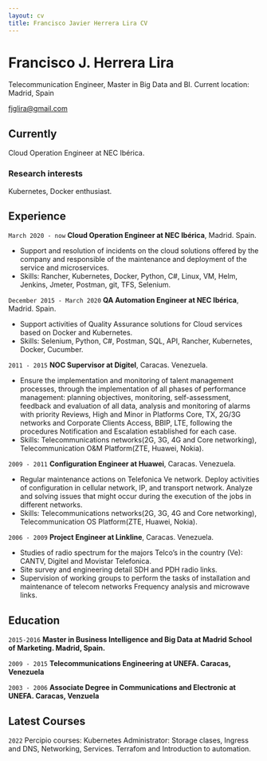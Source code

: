 ```yaml
---
layout: cv
title: Francisco Javier Herrera Lira CV
---
```

# Francisco J. Herrera Lira
Telecommunication Engineer, Master in Big Data and BI.
Current location: Madrid, Spain

<div id="webaddress">
<a href="mailto: fjglira@gmail.com.org">fjglira@gmail.com</a>
</div>


## Currently

Cloud Operation Engineer at NEC Ibérica.

### Research interests

Kubernetes, Docker enthusiast.

## Experience

`March 2020 - now`
__Cloud Operation Engineer at NEC Ibérica__, Madrid. Spain.

- Support and resolution of incidents on the cloud solutions offered by the
company and responsible of the maintenance and deployment of the service and microservices.
- Skills: Rancher, Kubernetes, Docker, Python, C#, Linux, VM, Helm, Jenkins, Jmeter, Postman, git, TFS, Selenium.

`December 2015 - March 2020`
__QA Automation Engineer at NEC Ibérica__, Madrid. Spain.

- Support activities of Quality Assurance solutions for Cloud services based on Docker and Kubernetes.
- Skills: Selenium, Python, C#, Postman, SQL, API, Rancher, Kubernetes, Docker, Cucumber.

`2011 - 2015`
__NOC Supervisor at Digitel__, Caracas. Venezuela.

- Ensure the implementation and monitoring of talent management processes, through the implementation of all phases of performance management: planning objectives, monitoring, self-assessment, feedback and evaluation of all data, analysis and monitoring of alarms with priority Reviews, High and Minor in Platforms Core, TX, 2G/3G networks and Corporate Clients Access, BBIP, LTE, following the procedures Notification and Escalation established for each case.
- Skills: Telecommunications networks(2G, 3G, 4G and Core networking), Telecommunication O&M Platform(ZTE, Huawei, Nokia).

`2009 - 2011`
__Configuration Engineer at Huawei__, Caracas. Venezuela.

- Regular maintenance actions on Telefonica Ve network. Deploy activities of configuration in cellular network, IP, and transport network. Analyze and solving issues that might occur during the execution of the jobs in different networks.
- Skills: Telecommunications networks(2G, 3G, 4G and Core networking), Telecommunication OS Platform(ZTE, Huawei, Nokia).

`2006 - 2009`
__Project Engineer at Linkline__, Caracas. Venezuela.

- Studies of radio spectrum for the majors Telco’s in the country (Ve): CANTV, Digitel and Movistar Telefonica.
- Site survey and engineering detail SDH and PDH radio links.
- Supervision of working groups to perform the tasks of installation and maintenance of telecom networks
Frequency analysis and microwave links.


## Education

`2015-2016`
__Master in Business Intelligence and Big Data at Madrid School of Marketing. Madrid, Spain.__

`2009 - 2015`
__Telecommunications Engineering at UNEFA. Caracas, Venezuela__

`2003 - 2006`
__Associate Degree in Communications and Electronic at UNEFA. Caracas, Venzuela__


## Latest Courses

`2022`
Percipio courses: Kubernetes Administrator: Storage clases, Ingress and DNS, Networking, Services. Terrafom and Introduction to automation.

<!-- ### Footer

Last updated: Oct 2022 -->


